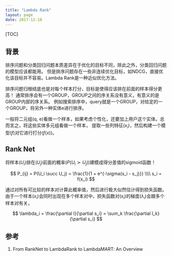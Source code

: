 ```yaml
---
title: "Lambda Rank"
layout: page
date: 2017-12-10
---
```

[TOC]

## 背景
排序问题和分类回归问题本质差异在于优化的目标不同，除此之外，分类回归问题的模型应该都能用。
但是排序问题存在一些非连续优化目标，如NDCG，直接优化该目标并不容易。Lambda Rank是一种近似优化方法。

排序问题归根结底也是对每个样本打分，目标是使得应该排在前面的样本得分更高！
通常排序会有一个GROUP，GROUP之间的序关系没有意义，有意义的是GROUP内部的序关系。
例如搜索排序中，query就是一个GROUP，对给定的一个GROUP，将另外一种实体e进行排序。

一般将二元组(q, e)看做一个样本，如果考虑个性化，还要加上用户这个实体。总而言之，将这些实体多元组看做一个样本，
提取一些列特征$(x_i)$，然后构建一个模型$(f)$对它进行打分$(f(x))$。

## Rank Net
将样本$(U_i)$排在$(U_j)$前面的概率$(P(U_i \succ U_j))$建模成得分差值的sigmoid函数！

$$
P_{ij} = P(U_i \succ U_j) = \frac{1}{1 + e^{-\sigma(s_i - s_j)}} \\\\
s_i = f(x_i)
$$

通过对所有可比较的样本对计算此概率值，然后进行极大似然估计得到损失函数。
由于一个样本$(x_i)$会同时出现在多个样本对中，损失函数对$(s_i)$的梯度$(\lambda_i)$会跟多个样本对有关，

$$
\lambda_i = \frac{\partial l}{\partial s_i} = \sum_k \frac{\partial l_k}{\partial s_i}
$$




## 参考
1. From RankNet to LambdaRank to LambdaMART: An Overview
